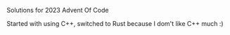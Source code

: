 Solutions for 2023 Advent Of Code

Started with using C++, switched to Rust because I dom't like C++ much :)
